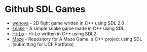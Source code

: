 # Github SDL Games

- [wenova](https://github.com/LManaslu/wenova) - 2D fight game written in C++ using SDL 2.0
- [snake](https://github.com/jcalvarezj/snake) - A simple snake game made in C++ using SDL
- [Hi-Lo](https://github.com/JankoDedic/Hi-Lo) - Hi-Lo written in C++ using SDL2
- [Maze](https://github.com/ukdv12/A-Maze-Game) - Repository for A Maze Game, a C++ project using SDL (submitting for UCF Portfolio)
